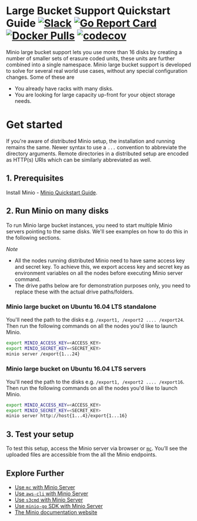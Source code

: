 # Large Bucket Support Quickstart Guide [![Slack](https://slack.minio.io/slack?type=svg)](https://slack.minio.io) [![Go Report Card](https://goreportcard.com/badge/minio/minio)](https://goreportcard.com/report/minio/minio) [![Docker Pulls](https://img.shields.io/docker/pulls/minio/minio.svg?maxAge=604800)](https://hub.docker.com/r/minio/minio/) [![codecov](https://codecov.io/gh/minio/minio/branch/master/graph/badge.svg)](https://codecov.io/gh/minio/minio)

Minio large bucket support lets you use more than 16 disks by creating a number of smaller sets of erasure coded units, these units are further combined into a single namespace. Minio large bucket support is developed to solve for several real world use cases, without any special configuration changes. Some of these are

- You already have racks with many disks.
- You are looking for large capacity up-front for your object storage needs.

# Get started
If you're aware of distributed Minio setup, the installation and running remains the same. Newer syntax to use a `...` convention to abbreviate the directory arguments. Remote directories in a distributed setup are encoded as HTTP(s) URIs which can be similarly abbreviated as well.

## 1. Prerequisites
Install Minio - [Minio Quickstart Guide](https://docs.minio.io/docs/minio).

## 2. Run Minio on many disks
To run Minio large bucket instances, you need to start multiple Minio servers pointing to the same disks. We'll see examples on how to do this in the following sections.

*Note*

- All the nodes running distributed Minio need to have same access key and secret key. To achieve this, we export access key and secret key as environment variables on all the nodes before executing Minio server command.
- The drive paths below are for demonstration purposes only, you need to replace these with the actual drive paths/folders.

### Minio large bucket on Ubuntu 16.04 LTS standalone
You'll need the path to the disks e.g. `/export1, /export2 .... /export24`. Then run the following commands on all the nodes you'd like to launch Minio.

```sh
export MINIO_ACCESS_KEY=<ACCESS_KEY>
export MINIO_SECRET_KEY=<SECRET_KEY>
minio server /export{1...24}
```

### Minio large bucket on Ubuntu 16.04 LTS servers
You'll need the path to the disks e.g. `/export1, /export2 .... /export16`. Then run the following commands on all the nodes you'd like to launch Minio.

```sh
export MINIO_ACCESS_KEY=<ACCESS_KEY>
export MINIO_SECRET_KEY=<SECRET_KEY>
minio server http://host{1...4}/export{1...16}
```

## 3. Test your setup
To test this setup, access the Minio server via browser or [`mc`](https://docs.minio.io/docs/minio-client-quickstart-guide). You’ll see the uploaded files are accessible from the all the Minio endpoints.

## Explore Further
- [Use `mc` with Minio Server](https://docs.minio.io/docs/minio-client-quickstart-guide)
- [Use `aws-cli` with Minio Server](https://docs.minio.io/docs/aws-cli-with-minio)
- [Use `s3cmd` with Minio Server](https://docs.minio.io/docs/s3cmd-with-minio)
- [Use `minio-go` SDK with Minio Server](https://docs.minio.io/docs/golang-client-quickstart-guide)
- [The Minio documentation website](https://docs.minio.io)
